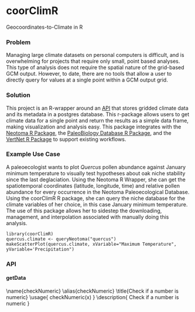 # coorClimR
Geocoordinates-to-Climate in R

### Problem
Managing large climate datasets on personal computers is difficult, and is overwhelming for projects that require only small, point based analyses.  This type of analysis does not require the spatial nature of the grid-based GCM output.  However, to date, there are no tools that allow a user to directly query for values at a single point within a GCM output grid.  

### Solution
This project is an R-wrapper around an [API](http://github.com/scottsfarley93/niche-api) that stores gridded climate data and its metadata in a postgres database.  This r-package allows users to get climate data for a single point and return the results as a simple data frame, making visualization and analysis easy.  This package integrates with the [Neotoma R Package](https://github.com/ropensci/neotoma), the [PaleoBiology Database R Package](https://github.com/ropensci/neotoma), and the [VertNet R Package](https://github.com/ropensci/rvertnet) to support existing workflows.

### Example Use Case
A paleoecologist wants to plot *Quercus* pollen abundance against January minimum temperature to visually test hypotheses about oak niche stability since the last deglaciation.  Using the Neotoma R Wrapper, she can get the spatiotemporal coordinates (latitude, longitude, time) and relative pollen abundance for every occurrence in the Neotoma Paleoecological Database.  Using the coorClimR R package, she can query the niche database for the climate variables of her choice, in this case January minimum temperature.  The use of this package allows her to sidestep the downloading, management, and interpolation associated with manually doing this analysis.  

```
library(coorClimR)
quercus.climate <- queryNeotoma("quercus")
makeScatterPlot(quercus.climate, xVariable="Maximum Temperature", yVariable='Precipitation")
```

### API

#### getData

\name{checkNumeric}
\alias{checkNumeric}
\title{Check if a number is numeric}
\usage{
checkNumeric(x)
}
\description{
Check if a number is numeric
}

